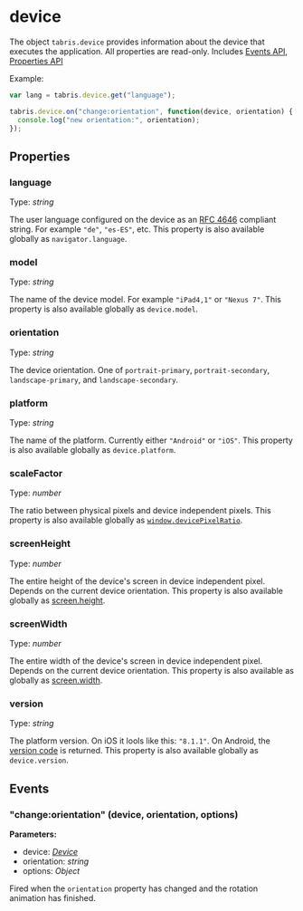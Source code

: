 ---
---
# device

The object `tabris.device` provides information about the device that executes the application. All properties are read-only.
Includes [Events API](Events.md), [Properties API](Properties.md)

Example:

```js
var lang = tabris.device.get("language");

tabris.device.on("change:orientation", function(device, orientation) {
  console.log("new orientation:", orientation);
});
```

## Properties

### language

Type: *string*

The user language configured on the device as an [RFC 4646](http://tools.ietf.org/html/rfc4646) compliant string. For example `"de"`, `"es-ES"`, etc. This property is also available globally as `navigator.language`.

### model

Type: *string*

The name of the device model. For example `"iPad4,1"` or `"Nexus 7"`. This property is also available globally as `device.model`.

### orientation

Type: *string*

The device orientation. One of `portrait-primary`, `portrait-secondary`, `landscape-primary`, and `landscape-secondary`.

### platform

Type: *string*

The name of the platform. Currently either `"Android"` or `"iOS"`. This property is also available globally as `device.platform`.

### scaleFactor

Type: *number*

The ratio between physical pixels and device independent pixels. This property is also available globally as [`window.devicePixelRatio`](https://developer.mozilla.org/en-US/docs/Web/API/Window.devicePixelRatio).

### screenHeight

Type: *number*

The entire height of the device's screen in device independent pixel. Depends on the current device orientation. This property is also available globally as [screen.height](https://developer.mozilla.org/en-US/docs/Web/API/Screen.height).

### screenWidth

Type: *number*

The entire width of the device's screen in device independent pixel. Depends on the current device orientation. This property is also available as globally as [screen.width](https://developer.mozilla.org/en-US/docs/Web/API/Screen.width).

### version

Type: *string*

The platform version. On iOS it lools like this: `"8.1.1"`. On Android, the [version code](https://developer.android.com/reference/android/os/Build.VERSION_CODES.html) is returned. This property is also available globally as `device.version`.


## Events

### "change:orientation" (device, orientation, options)

**Parameters:**

- device: *[Device](device.md)*
- orientation: *string*
- options: *Object*

Fired when the `orientation` property has changed and the rotation animation has finished.


